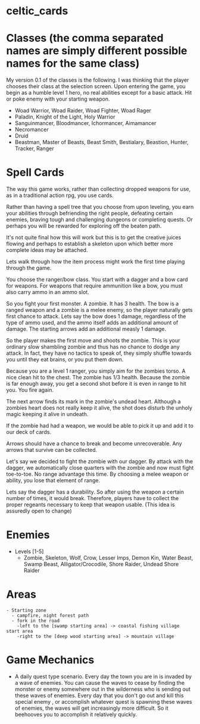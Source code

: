 # celtic_cards

#  Classes (the comma separated names are simply different possible names for the same class)
My version 0.1 of the classes is the following. I was thinking that the player chooses their class at the selection screen. Upon entering the game, you begin as a humble level 1 hero, no real abilities except for a basic attack.  Hit or poke enemy with your starting weapon.

  - Woad Warrior, Woad Raider, Woad Fighter, Woad Rager
  - Paladin, Knight of the Light, Holy Warrior
  - Sanguinmancer, Bloodmancer, Ichormancer, Aimamancer
  - Necromancer
  - Druid
  - Beastman, Master of Beasts, Beast Smith, Bestialary, Beastion, Hunter, Tracker, Ranger
  
# Spell Cards
  The way this game works, rather than collecting dropped weapons for use, as in a traditional action rpg, you use cards.

  Rather than having a spell tree that you choose from upon leveling, you earn your abilities through befriending the right people, defeating certain enemies, braving tough and challenging dungeons or completing quests.  Or perhaps you will be rewarded for exploring off the beaten path.
  
  It's not quite final how this will work but this is to get the creative juices flowing and perhaps to establish a skeleton upon which better more complete ideas may be attached.
  
  Lets walk through how the item process might work the first time playing through the game.
  
  You choose the ranger/bow class.  You start with a dagger and a bow card for weapons.  For weapons that require ammunition like a bow, you must also carry ammo in an ammo slot.
  
  So you fight your first monster. A zombie.  It has 3 health.  The bow is a ranged weapon and a zombie is a melee enemy, so the player naturally gets first chance to attack.  Lets say the bow does 1 damage, regardless of the type of ammo used, and the ammo itself adds an additional amount of damage. The starting arrows add an additional measly 1 damage.
  
  So the player makes the first move and shoots the zombie.  This is your ordinary slow shambling zombie and thus has no chance to dodge any attack.  In fact, they have no tactics to speak of, they simply shuffle towards you until they eat brains, or you put them down.
  
  Because you are a level 1 ranger, you simply aim for the zombies torso.  A nice clean hit to the chest.  The zombie has 1/3 health.  Because the zombie is far enough away, you get a second shot before it is even in range to hit you.  You fire again.
  
  The next arrow finds its mark in the zombie's undead heart.  Although a zombies heart does not really keep it alive, the shot does disturb the unholy magic keeping it alive in undeath.
  
  If the zombie had had a weapon, we would be able to pick it up and add it to our deck of cards.
  
  Arrows should have a chance to break and become unrecoverable.  Any arrows that survive can be collected.
  
  Let's say we decided to fight the zombie with our dagger. By attack with the dagger, we automatically close quarters with the zombie and now must fight toe-to-toe. No range advantage this time.  By choosing a melee weapon or ability, you lose that element of range.
  
  Lets say the dagger has a durability.  So after using the weapon a certain number of times, it would break.  Therefore, players have to collect the proper regeants necessary to keep that weapon usable. (This idea is assuredly open to change)



# Enemies
  - Levels [1-5]
    - Zombie, Skeleton, Wolf, Crow, Lesser Imps, Demon Kin, Water Beast, Swamp Beast, Alligator/Crocodile, Shore Raider, Undead Shore Raider

# Areas
    - Starting zone
      - campfire, night forest path
      - fork in the road
        -left to the [swamp starting area] -> coastal fishing village start area
        -right to the [deep wood starting area] -> mountain village
    
# Game Mechanics
  - A daily quest type scenario.  Every day the town you are in is invaded by a wave of enemies. You can cause the waves to cease by finding the monster or enemy somewhere out in the wilderness who is sending out these waves of enemies.  Every day that you don't go out and kill this special enemy , or accomplish whatever quest is spawning these waves of enemies, the waves will get increasingly more difficult.  So it beehooves you to accomplish it relatively quickly.
